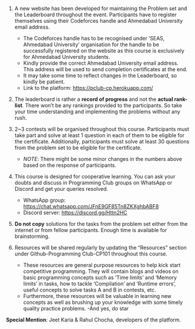 1. A new website has been developed for maintaining the Problem set and the Leaderboard throughout the event. Participants have to register themselves using their Codeforces handle and Ahmedabad University email address.
    
   - The Codeforces handle has to be recognised under ‘SEAS, Ahmedabad University’ organisation for the handle to be successfully registered on the website as this course is exclusively for Ahmedabad University students.
   - Kindly provide the correct Ahmedabad University email address. This address will be used to send completion certificates at the end.
   - It may take some time to reflect changes in the Leaderboard, so kindly be patient. 
   - Link to the platform: https://pclub-cp.herokuapp.com/
    
    
2. The leaderboard is rather a **record of progress** and not the **actual rank-list**. There won’t be any rankings provided to the participants. So take your time understanding and implementing the problems without any rush.

3. 2~3 contests will be organised throughout this course. Participants must take part and solve at least 1 question in each of them to be eligible for the certificate. Additionally, participants must solve at least 30 questions from the problem set to be eligible for the certificate.
    
   - *NOTE*: There might be some minor changes in the numbers above based on the response of participants.

4. This course is designed for cooperative learning. You can ask your doubts and discuss in Programming Club groups on WhatsApp or Discord and get your queries resolved.
   - WhatsApp group: https://chat.whatsapp.com/JFnE9GF85Tn8ZKXghbABF8
   - Discord server: https://discord.gg/Httn2HC 
    
5. **Do not copy** solutions for the tasks from the problem set either from the internet or from fellow participants. Enough time is available for brainstorming.
6. Resources will be shared regularly by updating the “Resources” section under Github-Programming Club-CP101  throughout this course. 
    - These resources are general purpose resources to help kick start competitive programming. They will contain blogs and videos on basic programming concepts such as ‘Time limits’ and ‘Memory limits’ in tasks, how to tackle ‘Compilation’ and ‘Runtime errors’,  useful concepts to solve tasks A and B in contests, etc.
    - Furthermore, these resources will be valuable in learning new concepts as well as brushing up your knowledge with some timely quality practice problems.
    -And yes, do star 

**Special Mention**: Jeet Karia & Rahul Chocha, developers of the platform.
